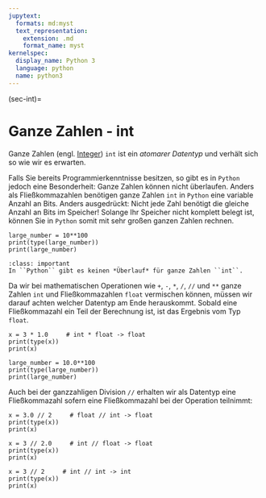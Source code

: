 ```yaml
---
jupytext:
  formats: md:myst
  text_representation:
    extension: .md
    format_name: myst
kernelspec:
  display_name: Python 3
  language: python
  name: python3
---
```


(sec-int)=
# Ganze Zahlen - int

Ganze Zahlen (engl. [Integer](https://docs.python.org/3/library/functions.html#int)) ``int`` ist ein *atomarer Datentyp* und verhält sich so wie wir es erwarten.

Falls Sie bereits Programmierkenntnisse besitzen, so gibt es in ``Python`` jedoch eine Besonderheit: Ganze Zahlen können nicht überlaufen.
Anders als Fließkommazahlen benötigen ganze Zahlen ``int`` in ``Python`` eine variable Anzahl an Bits.
Anders ausgedrückt: Nicht jede Zahl benötigt die gleiche Anzahl an Bits im Speicher!
Solange Ihr Speicher nicht komplett belegt ist, können Sie in ``Python`` somit mit sehr großen ganzen Zahlen rechnen.

```{code-cell} python3
large_number = 10**100
print(type(large_number))
print(large_number)
```

```{admonition} Python und der Überlauf
:class: important
In ``Python`` gibt es keinen *Überlauf* für ganze Zahlen ``int``.
```

Da wir bei mathematischen Operationen wie ``+``, ``-``, ``*``, ``/``, ``//`` und ``**`` ganze Zahlen ``int`` und Fließkommazahlen ``float`` vermischen können, müssen wir darauf achten welcher Datentyp am Ende herauskommt.
Sobald eine Fließkommazahl ein Teil der Berechnung ist, ist das Ergebnis vom Typ ``float``.

```{code-cell} python3
x = 3 * 1.0     # int * float -> float   
print(type(x))
print(x)
```

```{code-cell} python3
large_number = 10.0**100
print(type(large_number))
print(large_number)
```

Auch bei der ganzzahligen Division ``//`` erhalten wir als Datentyp eine Fließkommazahl sofern eine Fließkommazahl bei der Operation teilnimmt:

```{code-cell} python3
x = 3.0 // 2     # float // int -> float   
print(type(x))
print(x)
```

```{code-cell} python3
x = 3 // 2.0     # int // float -> float   
print(type(x))
print(x)
```

```{code-cell} python3
x = 3 // 2     # int // int -> int   
print(type(x))
print(x)
```
